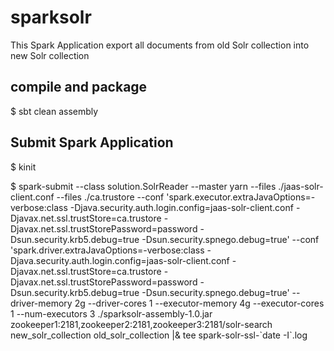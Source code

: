 # sparksolr
This Spark Application export all documents from old Solr collection into new Solr collection

## compile and package
$ sbt clean assembly

## Submit Spark Application
$ kinit

$ spark-submit --class solution.SolrReader --master yarn --files ./jaas-solr-client.conf --files ./ca.trustore --conf 'spark.executor.extraJavaOptions=-verbose:class -Djava.security.auth.login.config=jaas-solr-client.conf -Djavax.net.ssl.trustStore=ca.trustore -Djavax.net.ssl.trustStorePassword=password -Dsun.security.krb5.debug=true -Dsun.security.spnego.debug=true' --conf 'spark.driver.extraJavaOptions=-verbose:class -Djava.security.auth.login.config=jaas-solr-client.conf -Djavax.net.ssl.trustStore=ca.trustore -Djavax.net.ssl.trustStorePassword=password -Dsun.security.krb5.debug=true -Dsun.security.spnego.debug=true' --driver-memory 2g --driver-cores 1 --executor-memory 4g --executor-cores 1 --num-executors 3 ./sparksolr-assembly-1.0.jar zookeeper1:2181,zookeeper2:2181,zookeeper3:2181/solr-search new_solr_collection old_solr_collection |& tee spark-solr-ssl-\`date -I\`.log
